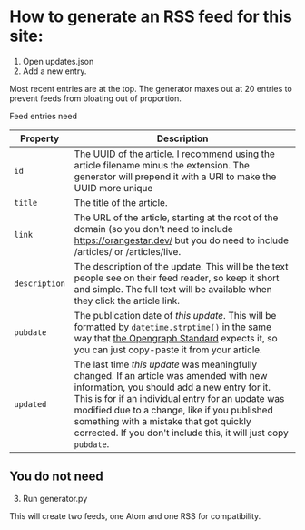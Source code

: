 # How to generate an RSS feed for this site:

1. Open updates.json
2. Add a new entry.

Most recent entries are at the top. The generator maxes out at 20 entries to prevent feeds from bloating out of proportion.

Feed entries need

| Property | Description |
| ----- | ----- |
| `id` | The UUID of the article. I recommend using the article filename minus the extension. The generator will prepend it with a URI to make the UUID more unique |
| `title` | The title of the article. |
| `link` | The URL of the article, starting at the root of the domain (so you don't need to include https://orangestar.dev/ but you do need to include /articles/ or /articles/live. |
| `description` | The description of the update. This will be the text people see on their feed reader, so keep it short and simple. The full text will be available when they click the article link. |
| `pubdate` | The publication date of *this update*. This will be formatted by `datetime.strptime()` in the same way that [the Opengraph Standard](https://ogp.me/#datetime) expects it, so you can just copy-paste it from your article. |
| `updated` | The last time *this update* was meaningfully changed. If an article was amended with new information, you should add a new entry for it. This is for if an individual entry for an update was modified due to a change, like if you published something with a mistake that got quickly corrected. If you don't include this, it will just copy `pubdate`. |

You do not need
-

3. Run generator.py

This will create two feeds, one Atom and one RSS for compatibility.
